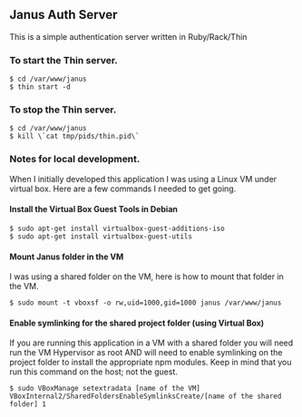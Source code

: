 ## Janus Auth Server
This is a simple authentication server written in Ruby/Rack/Thin

### To start the Thin server.

```
$ cd /var/www/janus
$ thin start -d
```

### To stop the Thin server.

```
$ cd /var/www/janus
$ kill \`cat tmp/pids/thin.pid\`
```

### Notes for local development.
When I initially developed this application I was using a Linux VM under virtual box. Here are a few commands I needed to get going.

#### Install the Virtual Box Guest Tools in Debian

```
$ sudo apt-get install virtualbox-guest-additions-iso
$ sudo apt-get install virtualbox-guest-utils
```

#### Mount Janus folder in the VM
I was using a shared folder on the VM, here is how to mount that folder in the VM.

  `$ sudo mount -t vboxsf -o rw,uid=1000,gid=1000 janus /var/www/janus`

#### Enable symlinking for the shared project folder (using Virtual Box)
If you are running this application in a VM with a shared folder you will need run the VM Hypervisor as root AND will need to enable symlinking on the project folder to install the appropriate npm modules. Keep in mind that you run this command on the host; not the guest.

  `$ sudo VBoxManage setextradata [name of the VM] VBoxInternal2/SharedFoldersEnableSymlinksCreate/[name of the shared folder] 1`